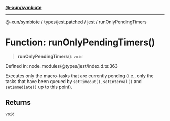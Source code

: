 [**@-xun/symbiote**](../../../../../README.md)

***

[@-xun/symbiote](../../../../../README.md) / [types/jest.patched](../../../README.md) / [jest](../README.md) / runOnlyPendingTimers

# Function: runOnlyPendingTimers()

> **runOnlyPendingTimers**(): `void`

Defined in: node\_modules/@types/jest/index.d.ts:363

Executes only the macro-tasks that are currently pending (i.e., only the tasks that
have been queued by `setTimeout()`, `setInterval()` and `setImmediate()` up to this point).

## Returns

`void`
